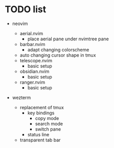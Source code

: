 # TODO list

- neovim

  - aerial.nvim
    - place aerial pane under nvimtree pane
  - barbar.nvim
    - adapt changing colorscheme
  - auto changing cursor shape in tmux
  - telescope.nvim
    - basic setup
  - obsidian.nvim
    - basic setup
  - ranger.nvim
    - basic setup

- wezterm
  - replacement of tmux
    - key bindings
      - copy mode
      - search mode
      - switch pane
    - status line
  - transparent tab bar
